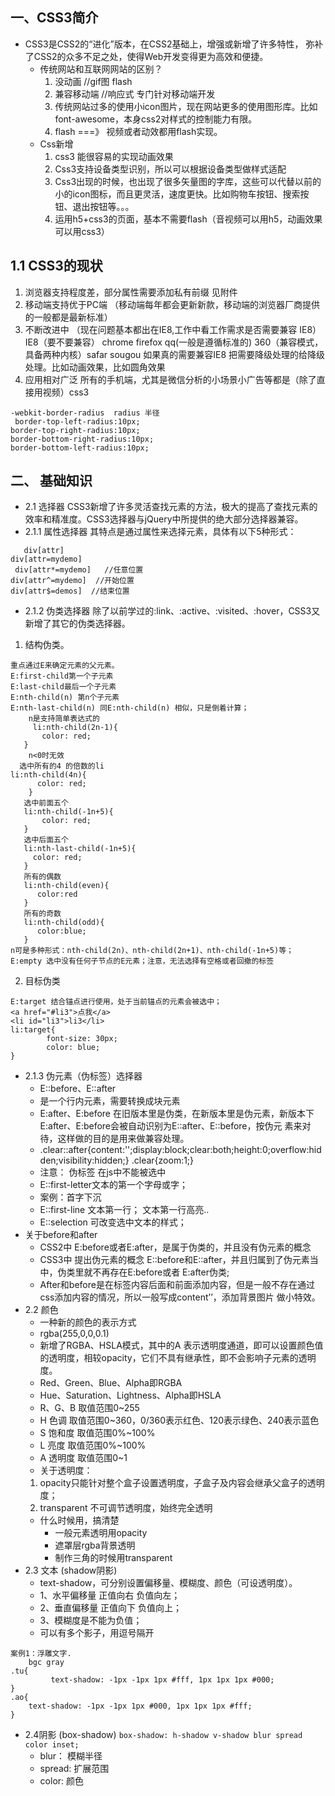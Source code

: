 ## 一、CSS3简介
+ CSS3是CSS2的“进化”版本，在CSS2基础上，增强或新增了许多特性， 弥补了CSS2的众多不足之处，使得Web开发变得更为高效和便捷。
    + 传统网站和互联网网站的区别？
        1.  没动画   //gif图   flash
        2.  兼容移动端 //响应式     专门针对移动端开发
        3.  传统网站过多的使用小icon图片，现在网站更多的使用图形库。比如font-awesome，本身css2对样式的控制能力有限。
        4.  flash  ===》  视频或者动效都用flash实现。
    + Css新增
        1.  css3 能很容易的实现动画效果
        2.	Css3支持设备类型识别，所以可以根据设备类型做样式适配
        3.	Css3出现的时候，也出现了很多矢量图的字库，这些可以代替以前的小的icon图标，而且更灵活，速度更快。比如购物车按钮、搜索按钮、退出按钮等。。。
        4.	运用h5+css3的页面，基本不需要flash（音视频可以用h5，动画效果可以用css3）

## 1.1	CSS3的现状
1.	浏览器支持程度差，部分属性需要添加私有前缀
    见附件
2. 移动端支持优于PC端  （移动端每年都会更新新款，移动端的浏览器厂商提供的一般都是最新标准）
3.  不断改进中 （现在问题基本都出在IE8,工作中看工作需求是否需要兼容 IE8）
	IE8（要不要兼容）  chrome  firefox   qq(一般是遵循标准的)  360（兼容模式，具备两种内核）safar sougou
	如果真的需要兼容IE8   把需要降级处理的给降级处理。比如动画效果，比如圆角效果
4. 应用相对广泛  所有的手机端，尤其是微信分析的小场景小广告等都是（除了直接用视频）css3
``` 
-webkit-border-radius  radius 半径
 border-top-left-radius:10px;
border-top-right-radius:10px;
border-bottom-right-radius:10px;
border-bottom-left-radius:10px;
```

## 二、	基础知识
+ 2.1	选择器 
     CSS3新增了许多灵活查找元素的方法，极大的提高了查找元素的效率和精准度。CSS3选择器与jQuery中所提供的绝大部分选择器兼容。
+ 2.1.1	属性选择器
    其特点是通过属性来选择元素，具体有以下5种形式：
 ```
    div[attr]
div[attr=mydemo]
  div[attr*=mydemo]   //任意位置
div[attr^=mydemo]  //开始位置
div[attr$=demos]  //结束位置

 ```
 + 2.1.2	伪类选择器
    除了以前学过的:link、:active、:visited、:hover，CSS3又新增了其它的伪类选择器。
1. 结构伪类。    
```
重点通过E来确定元素的父元素。
E:first-child第一个子元素
E:last-child最后一个子元素
E:nth-child(n) 第n个子元素
E:nth-last-child(n) 同E:nth-child(n) 相似，只是倒着计算；
  	n是支持简单表达式的
     li:nth-child(2n-1){
       color: red;
   }
	n<0时无效
  选中所有的4 的倍数的li 
li:nth-child(4n){
      color: red;
    }
   选中前面五个
   li:nth-child(-1n+5){
       color: red;
   }
   选中后面五个
   li:nth-last-child(-1n+5){
	 color: red;
   }
   所有的偶数
   li:nth-child(even){
      color:red
   }
   所有的奇数
   li:nth-child(odd){
      color:blue;
   }
n可是多种形式：nth-child(2n)、nth-child(2n+1)、nth-child(-1n+5)等；
E:empty 选中没有任何子节点的E元素；注意，无法选择有空格或者回撤的标签

```
2. 目标伪类
```
E:target 结合锚点进行使用，处于当前锚点的元素会被选中；
<a href="#li3">点我</a>
<li id="li3">li3</li>
li:target{
		font-size: 30px;
		color: blue;
}

```

+ 2.1.3	伪元素（伪标签）选择器
    + E::before、E::after
    + 是一个行内元素，需要转换成块元素
    + E:after、E:before 在旧版本里是伪类，在新版本里是伪元素，新版本下E:after、E:before会被自动识别为E::after、E::before，按伪元 素来对待，这样做的目的是用来做兼容处理。
    + .clear::after{content:'';display:block;clear:both;height:0;overflow:hidden;visibility:hidden;} .clear{zoom:1;}
    + 注意： 伪标签 在js中不能被选中
    + E::first-letter文本的第一个字母或字；
    + 案例：首字下沉
    + E::first-line 文本第一行；  文本第一行高亮..
    + E::selection 可改变选中文本的样式；
+ 关于before和after
    - CSS2中 E:before或者E:after，是属于伪类的，并且没有伪元素的概念
    - CSS3中 提出伪元素的概念 E::before和E::after，并且归属到了伪元素当中，伪类里就不再存在E:before或者   E:after伪类;
    - After和before是在标签内容后面和前面添加内容，但是一般不存在通过css添加内容的情况，所以一般写成content’’，添加背景图片 做小特效。
+ 2.2	颜色
    - 一种新的颜色的表示方式
    -  rgba(255,0,0,0.1)
    - 新增了RGBA、HSLA模式，其中的A 表示透明度通道，即可以设置颜色值的透明度，相较opacity，它们不具有继承性，即不会影响子元素的透明度。
    - Red、Green、Blue、Alpha即RGBA
    - Hue、Saturation、Lightness、Alpha即HSLA
    - R、G、B 取值范围0~255
    - H 色调 取值范围0~360，0/360表示红色、120表示绿色、240表示蓝色
    - S 饱和度 取值范围0%~100%
    - L 亮度 取值范围0%~100%
    - A 透明度 取值范围0~1
    + 关于透明度：
    1. opacity只能针对整个盒子设置透明度，子盒子及内容会继承父盒子的透明度；
    2. transparent 不可调节透明度，始终完全透明
    + 什么时候用，搞清楚
	    - 一般元素透明用opacity
	    - 遮罩层rgba背景透明	
        - 制作三角的时候用transparent
+ 2.3	文本 (shadow阴影)
    - text-shadow，可分别设置偏移量、模糊度、颜色（可设透明度）。
    - 1、水平偏移量 正值向右 负值向左；
    - 2、垂直偏移量 正值向下 负值向上；
    - 3、模糊度是不能为负值；
    - 可以有多个影子，用逗号隔开
```
案例1：浮雕文字.
	bgc gray
.tu{
	     text-shadow: -1px -1px 1px #fff, 1px 1px 1px #000;
}
.ao{
	text-shadow: -1px -1px 1px #000, 1px 1px 1px #fff;
}

```
+ 2.4阴影 (box-shadow)
    `box-shadow: h-shadow v-shadow blur spread color inset;`
    - blur： 模糊半径
    - spread:  扩展范围
    - color: 颜色







